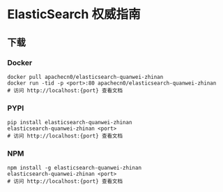 # ElasticSearch 权威指南

## 下载

### Docker

```
docker pull apachecn0/elasticsearch-quanwei-zhinan
docker run -tid -p <port>:80 apachecn0/elasticsearch-quanwei-zhinan
# 访问 http://localhost:{port} 查看文档
```

### PYPI

```
pip install elasticsearch-quanwei-zhinan
elasticsearch-quanwei-zhinan <port>
# 访问 http://localhost:{port} 查看文档
```

### NPM

```
npm install -g elasticsearch-quanwei-zhinan
elasticsearch-quanwei-zhinan <port>
# 访问 http://localhost:{port} 查看文档
```